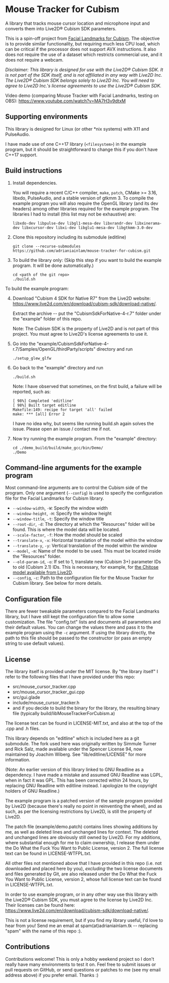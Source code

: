 # Mouse Tracker for Cubism

A library that tracks mouse cursor location and microphone input and
converts them into Live2D® Cubism SDK parameters.

This is a spin-off project from [Facial Landmarks for Cubism](https://github.com/adrianiainlam/facial-landmarks-for-cubism).
The objective is to provide similar functionality, but requiring much
less CPU load, which can be critical if the processor does not support
AVX instructions. It also does not require the use of a dataset which
restricts commercial use, and it does not require a webcam.

*Disclaimer: This library is designed for use with the Live2D® Cubism SDK.
It is not part of the SDK itself, and is not affiliated in any way with Live2D
Inc. The Live2D® Cubism SDK belongs solely to Live2D Inc. You will need to
agree to Live2D Inc.'s license agreements to use the Live2D® Cubism SDK.*

Video demo (comparing Mouse Tracker with Facial Landmarks, testing on OBS):
<https://www.youtube.com/watch?v=MA7H3v9dtxM>

## Supporting environments

This library is designed for Linux (or other *nix systems) with X11 and
PulseAudio.

I have made use of one C++17 library (`<filesystem>`)
in the example program, but it should be straightforward to change this
if you don't have C++17 support.

## Build instructions

1. Install dependencies.

   You will require a recent C/C++ compiler, `make`, `patch`, CMake >= 3.16,
   libxdo, PulseAudio, and a stable version of gtkmm 3. To compile the example
   program you will also require the OpenGL library (and its dev headers)
   among other libraries required for the example program. The libraries I
   had to install (this list may not be exhaustive) are:

       libxdo-dev libpulse-dev libgl1-mesa-dev libxrandr-dev libxinerama-dev libxcursor-dev libxi-dev libglu1-mesa-dev libgtkmm-3.0-dev

2. Clone this repository including its submodule (editline)

       git clone --recurse-submodules https://github.com/adrianiainlam/mouse-tracker-for-cubism.git

3. To build the library only: (Skip this step if you want to build the example
   program. It will be done automatically.)

       cd <path of the git repo>
       ./build.sh

To build the example program:

4. Download "Cubism 4 SDK for Native R7" from the Live2D website:
   <https://www.live2d.com/en/download/cubism-sdk/download-native/>.

   Extract the archive -- put the "CubismSdkForNative-4-r.7" folder under
   the "example" folder of this repo.

   Note: The Cubism SDK is the property of Live2D and is not part of this
   project. You must agree to Live2D's license agreements to use it.

5. Go into the
   "example/CubismSdkForNative-4-r.7/Samples/OpenGL/thirdParty/scripts"
   directory and run

       ./setup_glew_glfw

6. Go back to the "example" directory and run

       ./build.sh

   Note: I have observed that sometimes, on the first build, a failure
   will be reported, such as:

       [ 98%] Completed 'editline'
       [ 98%] Built target editline
       Makefile:149: recipe for target 'all' failed
       make: *** [all] Error 2

   I have no idea why, but seems like running build.sh again solves the
   issue. Please open an issue / contact me if not.

7. Now try running the example program. From the "example" directory:

       cd ./demo_build/build/make_gcc/bin/Demo/
       ./Demo


## Command-line arguments for the example program

Most command-line arguments are to control the Cubism side of the program.
Only one argument (`--config`) is used to specify the configuration file
for the Facial Landmarks for Cubism library.

 * `--window-width`, `-W`: Specify the window width
 * `--window-height`, `-H`: Specify the window height
 * `--window-title`, `-t`: Specify the window title
 * `--root-dir`, `-d`: The directory at which the "Resources" folder will
   be found. This is where the model data will be located.
 * `--scale-factor`, `-f`: How the model should be scaled
 * `--translate-x`, `-x`: Horizontal translation of the model within the
   window
 * `--translate-y`, `-y`: Vertical translation of the model within the window
 * `--model`, `-m`: Name of the model to be used. This must be located inside
   the "Resources" folder.
 * `--old-param-id`, `-o`: If set to 1, translate new (Cubism 3+) parameter
   IDs to old (Cubism 2.1) IDs. This is necessary, for example, for
   [the Chitose model available from Live2D](https://www.live2d.com/en/download/sample-data/).
 * `--config`, `-c`: Path to the configuration file for the Mouse Tracker
   for Cubism library. See below for more details.

## Configuration file

There are fewer tweakable parameters compared to the Facial Landmarks
library, but I have still kept the configuration file to allow some
customization. The file
"config.txt" lists and documents all parameters and their default values.
You can change the values there and pass it to the example program using
the `-c` argument. If using the library directly, the path to this file
should be passed to the constructor (or pass an empty string to use
default values).

## License

The library itself is provided under the MIT license. By "the library itself"
I refer to the following files that I have provided under this repo:

 * src/mouse_cursor_tracker.cpp
 * src/mouse_cursor_tracker_gui.cpp
 * src/gui.glade
 * include/mouse_cursor_tracker.h
 * and if you decide to build the binary for the library, the resulting
   binary file (typically build/libMouseTrackerForCubism.a)

The license text can be found in LICENSE-MIT.txt, and also at the top of
the .cpp and .h files.

This library depends on "editline" which is included here as a git
submodule. The fork used here was originally written by Simmule
Turner and Rick Salz, made available under the Spencer License 94,
now maintained by Joachim Wiberg. See "lib/editline/LICENSE" for more
information.

(Note: An earlier version of this library linked to GNU Readline as
a dependency. I have made a mistake and assumed GNU Readline was LGPL,
when in fact it was GPL. This has been corrected within 24 hours, by
replacing GNU Readline with editline instead. I apologize to the
copyright holders of GNU Readline.)

The example program is a patched version of the sample program provided
by Live2D (because there's really no point in reinventing the wheel),
and as such, as per the licensing restrictions by Live2D, is still the
property of Live2D.

The patch file (example/demo.patch) contains lines showing additions by
me, as well as deleted lines and unchanged lines for context. The deleted
and unchanged lines are obviously still owned by Live2D. For my additions,
where substantial enough for me to claim ownership, I release them under
the Do What the Fuck You Want to Public License, version 2. The full license
text can be found in LICENSE-WTFPL.txt.

All other files not mentioned above that I have provided in this repo
(i.e. not downloaded and placed here by you), *excluding* the two license
documents and files generated by Git, are also released under the Do What
the Fuck You Want to Public License, version 2, whose full license text
can be found in LICENSE-WTFPL.txt.

In order to use example program, or in any other way use this library
with the Live2D® Cubism SDK, you must agree to the license by Live2D Inc.
Their licenses can be found here:
<https://www.live2d.com/en/download/cubism-sdk/download-native/>.

This is not a license requirement, but if you find my library useful,
I'd love to hear from you! Send me an email at spam(at)adrianiainlam.tk --
replacing "spam" with the name of this repo :).

## Contributions

Contributions welcome! This is only a hobby weekend project so I don't
really have many environments to test it on. Feel free to submit
issues or pull requests on GitHub, or send questions or patches to me
(see my email address above) if you prefer email. Thanks :)

